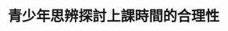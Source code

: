 ---
id: "87"
lang: zh-tw
description: 「國高中上課時間改為9:30到5:00」連署案
propose_date: 2021-01-04
meeting_date: |-
  2021-08-19
  2021-08-24
publish: "TRUE"
selected: "FALSE"
blog_selected: "TRUE"
thumbnail: https://cm.pdis.nat.gov.tw/images/post/1CeeL0XbBS4TbSFcyotxmmuAzpDDsoA44.jpg
title: 青少年思辨探討上課時間的合理性
introduction:
  content: 有位國中生在JOIN平台上提案，訴求將到校時間延後至上午9點，讓學習精神更好。這個議題迅速獲得網友連署響應，更掀起了不同立場的熱議。適逢疫情期間，主責本案的教育部國教署，積極籌劃了兩場全線上公聽會，以「教育部主管高級中等學校學生在校作息時間規劃注意事項」作為討論的基礎，藉由聆聽學生、家長、教育現場和NGO的真實意見，探討現況與法規落差，及進一步修正的方向。會議上，也請來國衛院專家，以實證資料說明青少年睡眠需求和週期與成人的差異，作為討論提案可行性的基礎。本案在各方踴躍的參與下，更深入探討了課綱合理性、學習時數、中央及地方及校內治理權責、家長需求等面向，為青年學子參與公共事務留下深刻的一頁。
  image: https://cm.pdis.nat.gov.tw/images/post/1jldh4kOVsi08VpZKuv37GShksMKs-AJm.jpg
color: yellow
join:
  type: 提
  title: 國高中上課時間改為9:30到5:00
  link: https://join.gov.tw/idea/detail/ac95b365-1bd5-4a8b-81b1-7ef613efdda6
  image: https://cm.pdis.nat.gov.tw/images/post/1RjQpSlOPV0YQitp_VV_z11nFPlxJ1llE.jpg
layout: post
departments:
  - 教育部
tags:
  - 青少年
  - 法規
  - 公共政策
embed:
  ministry_slide:
    links:
      - https://issuu.com/pdis.tw/docs/_1100729.pdf.pptx
      - https://issuu.com/pdis.tw/docs/_.pdf.pptx
      - https://issuu.com/pdis.tw/docs/_.pdf.pptx_7a67c78969046b
  live:
    links:
      - https://www.youtube.com/watch?v=o_DuvzspkO8
      - https://www.youtube.com/watch?v=0OFE5M8mNP8
  transcript:
    links:
      - https://sayit.pdis.nat.gov.tw/2021-08-19-%E9%96%8B%E6%94%BE%E6%94%BF%E5%BA%9C%E7%AC%AC87%E6%AC%A1%E5%8D%94%E4%BD%9C%E6%9C%83%E8%AD%B0%E7%AC%AC%E4%B8%80%E5%A0%B4
      - https://sayit.pdis.nat.gov.tw/2021-08-24-%E9%96%8B%E6%94%BE%E6%94%BF%E5%BA%9C%E7%AC%AC87%E6%AC%A1%E5%8D%94%E4%BD%9C%E6%9C%83%E8%AD%B0%E7%AC%AC%E4%BA%8C%E5%A0%B4
pictures:
  - https://cm.pdis.nat.gov.tw/images/post/1YP-boJA6PrmG-Ebvq1aow-ku9T90xL4T.jpg
blogs:
  - https://pdis.nat.gov.tw/zh-TW/blog/%E9%A2%A8%E5%82%B3%E5%AA%92-%E6%99%82%E9%96%93%E7%AE%A1%E7%90%86%E4%B9%9F%E6%98%AF%E4%B8%80%E7%A8%AE%E8%87%AA%E4%B8%BB%E5%AD%B8%E7%BF%92/
---